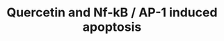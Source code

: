 ---
annotations:
- type: Pathway Ontology
  value: regulatory pathway
- type: Pathway Ontology
  value: apoptotic cell death pathway
authors:
- Cboye21
- MaintBot
- AlexanderPico
- Nuno
- Zari
- Lindarieswijk
- MirellaKalafati
- DeSl
- AMTan
- Finterly
- Eweitz
description: Quercetin is a flavonoid that is widely distributed in nature. In this
  pathway, its dual nature is depicted. On the one hand, it is capable of exerting
  anti-oxidant and anti-inflammatory effects by inhibiting the PLA2-induced conversion
  of cell membrane phospholipids to arachidonic acid, reducing the downstream synthesis
  of pro-inflammatory prostaglandins; furthermore, inhibition of NF-kB and AP-1 transcription
  factor activation also contribute to these effects.  On the other hand, quercetin
  itself may - paraxodically - generate ROS, as well as facilitate the activation
  of NFE2L2, which results in the production of CYP2A6. This isotype of CYP450 was
  found to be involved in the formation of carcinogenic metabolites. Both of these
  effects culminate in DNA damage.  It has been observed, however, that these pro-oxidant
  effects are dominant at higher concentrations, whereas anti-oxidant effects are
  dominant at lower concentrations. Based on this, it has been suggested that quercetin
  may have a scavenging effect.
last-edited: 2022-01-02
organisms:
- Homo sapiens
redirect_from:
- /index.php/Pathway:WP2435
- /instance/WP2435
schema-jsonld:
- '@context': https://schema.org/
  '@id': https://wikipathways.github.io/pathways/WP2435.html
  '@type': Dataset
  creator:
    '@type': Organization
    name: WikiPathways
  description: Quercetin is a flavonoid that is widely distributed in nature. In this
    pathway, its dual nature is depicted. On the one hand, it is capable of exerting
    anti-oxidant and anti-inflammatory effects by inhibiting the PLA2-induced conversion
    of cell membrane phospholipids to arachidonic acid, reducing the downstream synthesis
    of pro-inflammatory prostaglandins; furthermore, inhibition of NF-kB and AP-1
    transcription factor activation also contribute to these effects.  On the other
    hand, quercetin itself may - paraxodically - generate ROS, as well as facilitate
    the activation of NFE2L2, which results in the production of CYP2A6. This isotype
    of CYP450 was found to be involved in the formation of carcinogenic metabolites.
    Both of these effects culminate in DNA damage.  It has been observed, however,
    that these pro-oxidant effects are dominant at higher concentrations, whereas
    anti-oxidant effects are dominant at lower concentrations. Based on this, it has
    been suggested that quercetin may have a scavenging effect.
  keywords:
  - ''
  - Metastasis
  - ACOX2
  - FOS
  - CYP2A6
  - Prostaglandin G2
  - Angiogenesis
  - MAFK
  - Phospholipase A2
  - Prostaglandin I2
  - Quercetin
  - Phase 2 enzyme
  - NFE2L2
  - IKBKB
  - NOS1
  - Carcinogenic metabolite
  - Prostaglandin H2
  - Prostaglandin E2
  - Arachidonic acid
  - DNA damage
  - KEAP1
  - NFKB1
  - VEGFA
  - COX2
  - Prostaglandin F2a
  - COX1
  - NFKBIA
  - JUN
  - MMP1
  - Thromboxane A2
  - Prostaglandin D2
  - Carcinogenesis
  - MAFG
  license: CC0
  name: Quercetin and Nf-kB / AP-1 induced apoptosis
seo: CreativeWork
title: Quercetin and Nf-kB / AP-1 induced apoptosis
wpid: WP2435
---